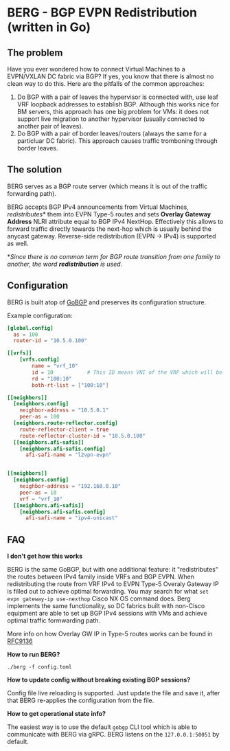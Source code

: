 # BERG - **B**GP **E**VPN **R**edistribution (written in **G**o)

## The problem

Have you ever wondered how to connect Virtual Machines to a EVPN/VXLAN DC fabric via BGP? If yes, you know that there is almost no clean way to do this.
Here are the pitfalls of the common approaches:

1. Do BGP with a pair of leaves the hypervisor is connected with, use leaf VRF loopback addresses to establish BGP. Although this works nice for BM servers, this approach has one big problem for VMs: it does not support live migration to another hypervisor (usually connected to another pair of leaves).
2. Do BGP with a pair of border leaves/routers (always the same for a particluar DC fabric). This approach causes traffic tromboning through border leaves.


## The solution

BERG serves as a BGP route server (which means it is out of the traffic forwarding path).

BERG accepts BGP IPv4 announcements from Virtual Machines, *redistributes**  them into EVPN Type-5 routes and sets **Overlay Gateway Address** NLRI attribute equal to BGP IPv4 NextHop. Effectively this allows to forward traffic directly towards the next-hop which is usually behind the anycast gateway. Reverse-side redistribution (EVPN -> IPv4) is supported as well.

**Since there is no common term for BGP route transition from one family to another, the word **redistribution** is used.*


## Configuration

BERG is built atop of [GoBGP](https://github.com/osrg/gobgp) and preserves its configuration structure.

Example configuration:

```toml
[global.config]
  as = 100
  router-id = "10.5.0.100"

[[vrfs]]
    [vrfs.config]
        name = "vrf_10"
        id = 10           # This ID means VNI of the VRF which will be inserted into EVPN routes
        rd = "100:10"
        both-rt-list = ["100:10"]

[[neighbors]]
  [neighbors.config]
    neighbor-address = "10.5.0.1"
    peer-as = 100
  [neighbors.route-reflector.config]
    route-reflector-client = true
    route-reflector-cluster-id = "10.5.0.100"
  [[neighbors.afi-safis]]
    [neighbors.afi-safis.config]
      afi-safi-name = "l2vpn-evpn"


[[neighbors]]
  [neighbors.config]
    neighbor-address = "192.168.0.10"
    peer-as = 10
    vrf = "vrf_10"
  [[neighbors.afi-safis]]
    [neighbors.afi-safis.config]
      afi-safi-name = "ipv4-unicast"

```

## FAQ


**I don't get how this works**

BERG is the same GoBGP, but with one additional feature: it "redistributes" the routes between IPv4 family inside VRFs and BGP EVPN. When redistributing the route from VRF IPv4 to EVPN Type-5 Overaly Gateway IP is filled out to achieve optimal forwarding. You may search for what `set evpn gateway-ip use-nexthop` Cisco NX OS command does. Berg implements the same functionality, so DC fabrics built with non-Cisco equipment are able to set up BGP IPv4 sessions with VMs and achieve optimal traffic formwarding path.

More info on how Overlay GW IP in Type-5 routes works can be found in [RFC9136](https://datatracker.ietf.org/doc/rfc9136/)


**How to run BERG?**

`./berg -f config.toml`


**How to update config without breaking existing BGP sessions?**

Config file live reloading is supported. Just update the file and save it, after that BERG re-applies the configuration from the file.


**How to get operational state info?**

The easiest way is to use the default `gobgp` CLI tool which is able to communicate with BERG via gRPC. BERG listens on the `127.0.0.1:50051` by default.
